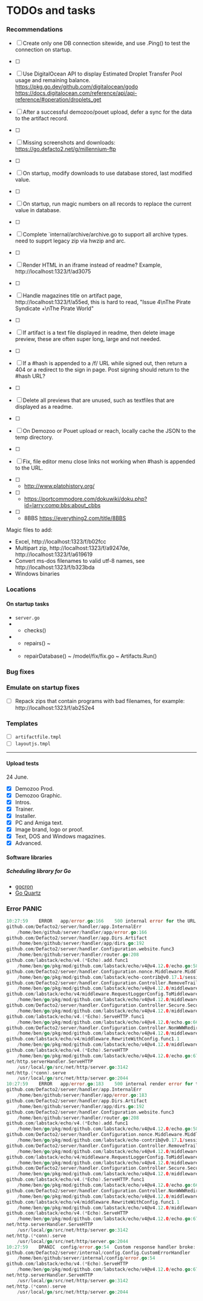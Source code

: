 # TODOs and tasks

### Recommendations

- [ ] Create only one DB connection sitewide, and use .Ping() to test the connection on startup.
- [ ] 
- [ ] Use DigitalOcean API to display Estimated Droplet Transfer Pool usage and remaining balance. 
		https://pkg.go.dev/github.com/digitalocean/godo https://docs.digitalocean.com/reference/api/api-reference/#operation/droplets_get
- [ ] After a successful demozoo/pouet upload, defer a sync for the data to the artifact record.
- [ ] 
- [ ] Missing screenshots and downloads: https://go.defacto2.net/g/millennium-ftp
- [ ] 
- [ ] On startup, modify downloads to use database stored, last modified value.
- [ ] 
- [ ] On startup, run magic numbers on all records to replace the current value in database.
- [ ] 
- [ ] Complete `internal/archive/archive.go to support all archive types. need to supprt legacy zip via hwzip and arc.
- [ ] 
- [ ] Render HTML in an iframe instead of readme? Example, http://localhost:1323/f/ad3075
- [ ] 
- [ ] Handle magazines title on artifact page, http://localhost:1323/f/a55ed, this is hard to read, "Issue 4\nThe Pirate Syndicate +\nThe Pirate World"
- [ ] 
- [ ] If artifact is a text file displayed in readme, then delete image preview, these are often super long, large and not needed.
- [ ] 
- [ ] If a #hash is appended to a /f/<id> URL while signed out, then return a 404 or a redirect to the sign in page. Post signing should return to the #hash URL?
- [ ] 
- [ ] Delete all previews that are unused, such as textfiles that are displayed as a readme.
- [ ] 
- [ ] On Demozoo or Pouet upload or reach, locally cache the JSON to the temp directory.
- [ ] 
- [ ] Fix, file editor menu close links not working when #hash is appended to the URL.

- [ ] - http://www.platohistory.org/
- [ ] - https://portcommodore.com/dokuwiki/doku.php?id=larry:comp:bbs:about_cbbs
- [ ] - 8BBS https://everything2.com/title/8BBS



Magic files to add:

- Excel, http://localhost:1323/f/b02fcc
- Multipart zip, http://localhost:1323/f/a9247de, http://localhost:1323/f/a619619
- Convert ms-dos filenames to valid utf-8 names, see http://localhost:1323/f/b323bda
- Windows binaries

### Locations

#### On startup tasks

 - `server.go` 
 - - checks()
 - - repairs() ~ 
 - - repairDatabase() ~ /model/fix/fix.go ~ Artifacts.Run()

### Bug fixes

### Emulate on startup fixes

- [ ] Repack zips that contain programs with bad filenames, for example: http://localhost:1323/f/ab252e4

### Templates

- [ ] `artifactfile.tmpl`
- [ ] `layoutjs.tmpl`
 
---

#### Upload tests

24 June.

- [X] Demozoo Prod.
- [X] Demozoo Graphic.
- [X] Intros.
- [X] Trainer.
- [X] Installer.
- [X] PC and Amiga text.
- [X] Image brand, logo or proof.
- [X] Text, DOS and Windows magazines.
- [X] Advanced.

#### Software libraries

#####  Scheduling library for Go

- [gocron](https://github.com/go-co-op/gocron)
- [Go Quartz](https://github.com/reugn/go-quartz)


### Error PANIC

```go
10:27:59	ERROR	app/error.go:166	500 internal error for the URL, "artifact": write tcp 127.0.0.1:1323->127.0.0.1:39474: write: broken pipe: caused by artifact b9442d (8887)
github.com/Defacto2/server/handler/app.InternalErr
	/home/ben/github/server/handler/app/error.go:166
github.com/Defacto2/server/handler/app.Dirs.Artifact
	/home/ben/github/server/handler/app/dirs.go:192
github.com/Defacto2/server/handler.Configuration.website.func3
	/home/ben/github/server/handler/router.go:208
github.com/labstack/echo/v4.(*Echo).add.func1
	/home/ben/go/pkg/mod/github.com/labstack/echo/v4@v4.12.0/echo.go:587
github.com/Defacto2/server/handler.Configuration.nonce.Middleware.MiddlewareWithConfig.func1.1
	/home/ben/go/pkg/mod/github.com/labstack/echo-contrib@v0.17.1/session/session.go:73
github.com/Defacto2/server/handler.Configuration.Controller.RemoveTrailingSlashWithConfig.func2.1
	/home/ben/go/pkg/mod/github.com/labstack/echo/v4@v4.12.0/middleware/slash.go:117
github.com/labstack/echo/v4/middleware.RequestLoggerConfig.ToMiddleware.func1.1
	/home/ben/go/pkg/mod/github.com/labstack/echo/v4@v4.12.0/middleware/request_logger.go:286
github.com/Defacto2/server/handler.Configuration.Controller.Secure.SecureWithConfig.func4.1
	/home/ben/go/pkg/mod/github.com/labstack/echo/v4@v4.12.0/middleware/secure.go:141
github.com/labstack/echo/v4.(*Echo).ServeHTTP.func1
	/home/ben/go/pkg/mod/github.com/labstack/echo/v4@v4.12.0/echo.go:668
github.com/Defacto2/server/handler.Configuration.Controller.NonWWWRedirect.NonWWWRedirectWithConfig.redirect.func6.1
	/home/ben/go/pkg/mod/github.com/labstack/echo/v4@v4.12.0/middleware/redirect.go:152
github.com/labstack/echo/v4/middleware.RewriteWithConfig.func1.1
	/home/ben/go/pkg/mod/github.com/labstack/echo/v4@v4.12.0/middleware/rewrite.go:77
github.com/labstack/echo/v4.(*Echo).ServeHTTP
	/home/ben/go/pkg/mod/github.com/labstack/echo/v4@v4.12.0/echo.go:674
net/http.serverHandler.ServeHTTP
	/usr/local/go/src/net/http/server.go:3142
net/http.(*conn).serve
	/usr/local/go/src/net/http/server.go:2044
10:27:59	ERROR	app/error.go:183	500 internal render error for the URL, "artifact": the server could not render the html template for this page
github.com/Defacto2/server/handler/app.InternalErr
	/home/ben/github/server/handler/app/error.go:183
github.com/Defacto2/server/handler/app.Dirs.Artifact
	/home/ben/github/server/handler/app/dirs.go:192
github.com/Defacto2/server/handler.Configuration.website.func3
	/home/ben/github/server/handler/router.go:208
github.com/labstack/echo/v4.(*Echo).add.func1
	/home/ben/go/pkg/mod/github.com/labstack/echo/v4@v4.12.0/echo.go:587
github.com/Defacto2/server/handler.Configuration.nonce.Middleware.MiddlewareWithConfig.func1.1
	/home/ben/go/pkg/mod/github.com/labstack/echo-contrib@v0.17.1/session/session.go:73
github.com/Defacto2/server/handler.Configuration.Controller.RemoveTrailingSlashWithConfig.func2.1
	/home/ben/go/pkg/mod/github.com/labstack/echo/v4@v4.12.0/middleware/slash.go:117
github.com/labstack/echo/v4/middleware.RequestLoggerConfig.ToMiddleware.func1.1
	/home/ben/go/pkg/mod/github.com/labstack/echo/v4@v4.12.0/middleware/request_logger.go:286
github.com/Defacto2/server/handler.Configuration.Controller.Secure.SecureWithConfig.func4.1
	/home/ben/go/pkg/mod/github.com/labstack/echo/v4@v4.12.0/middleware/secure.go:141
github.com/labstack/echo/v4.(*Echo).ServeHTTP.func1
	/home/ben/go/pkg/mod/github.com/labstack/echo/v4@v4.12.0/echo.go:668
github.com/Defacto2/server/handler.Configuration.Controller.NonWWWRedirect.NonWWWRedirectWithConfig.redirect.func6.1
	/home/ben/go/pkg/mod/github.com/labstack/echo/v4@v4.12.0/middleware/redirect.go:152
github.com/labstack/echo/v4/middleware.RewriteWithConfig.func1.1
	/home/ben/go/pkg/mod/github.com/labstack/echo/v4@v4.12.0/middleware/rewrite.go:77
github.com/labstack/echo/v4.(*Echo).ServeHTTP
	/home/ben/go/pkg/mod/github.com/labstack/echo/v4@v4.12.0/echo.go:674
net/http.serverHandler.ServeHTTP
	/usr/local/go/src/net/http/server.go:3142
net/http.(*conn).serve
	/usr/local/go/src/net/http/server.go:2044
10:27:59	DPANIC	config/error.go:54	Custom response handler broke: %swrite tcp 127.0.0.1:1323->127.0.0.1:39474: write: broken pipe
github.com/Defacto2/server/internal/config.Config.CustomErrorHandler
	/home/ben/github/server/internal/config/error.go:54
github.com/labstack/echo/v4.(*Echo).ServeHTTP
	/home/ben/go/pkg/mod/github.com/labstack/echo/v4@v4.12.0/echo.go:675
net/http.serverHandler.ServeHTTP
	/usr/local/go/src/net/http/server.go:3142
net/http.(*conn).serve
	/usr/local/go/src/net/http/server.go:2044
```